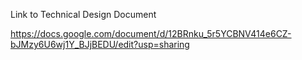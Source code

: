 Link to Technical Design Document

https://docs.google.com/document/d/12BRnku_5r5YCBNV414e6CZ-bJMzy6U6wj1Y_BJjBEDU/edit?usp=sharing
